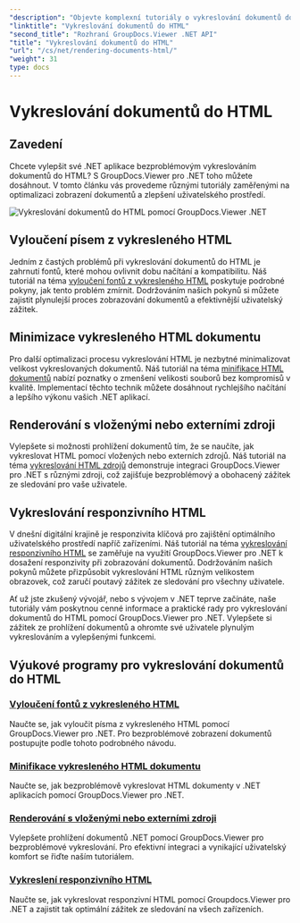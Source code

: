 ```yaml
---
"description": "Objevte komplexní tutoriály o vykreslování dokumentů do HTML pomocí nástroje GroupDocs.Viewer pro .NET. Naučte se techniky pro zobrazení dokumentů a vylepšené uživatelské prostředí."
"linktitle": "Vykreslování dokumentů do HTML"
"second_title": "Rozhraní GroupDocs.Viewer .NET API"
"title": "Vykreslování dokumentů do HTML"
"url": "/cs/net/rendering-documents-html/"
"weight": 31
type: docs
---
```

# Vykreslování dokumentů do HTML


## Zavedení

Chcete vylepšit své .NET aplikace bezproblémovým vykreslováním dokumentů do HTML? S GroupDocs.Viewer pro .NET toho můžete dosáhnout. V tomto článku vás provedeme různými tutoriály zaměřenými na optimalizaci zobrazení dokumentů a zlepšení uživatelského prostředí.

![Vykreslování dokumentů do HTML pomocí GroupDocs.Viewer .NET](/viewer/rendering-documents-html/image.png)

## Vyloučení písem z vykresleného HTML
Jedním z častých problémů při vykreslování dokumentů do HTML je zahrnutí fontů, které mohou ovlivnit dobu načítání a kompatibilitu. Náš tutoriál na téma [vyloučení fontů z vykresleného HTML](./exclude-fonts-html/) poskytuje podrobné pokyny, jak tento problém zmírnit. Dodržováním našich pokynů si můžete zajistit plynulejší proces zobrazování dokumentů a efektivnější uživatelský zážitek. 

## Minimizace vykresleného HTML dokumentu
Pro další optimalizaci procesu vykreslování HTML je nezbytné minimalizovat velikost vykreslovaných dokumentů. Náš tutoriál na téma [minifikace HTML dokumentů](./minify-html/) nabízí poznatky o zmenšení velikosti souborů bez kompromisů v kvalitě. Implementací těchto technik můžete dosáhnout rychlejšího načítání a lepšího výkonu vašich .NET aplikací.

## Renderování s vloženými nebo externími zdroji
Vylepšete si možnosti prohlížení dokumentů tím, že se naučíte, jak vykreslovat HTML pomocí vložených nebo externích zdrojů. Náš tutoriál na téma [vykreslování HTML zdrojů](./render-html-resources/) demonstruje integraci GroupDocs.Viewer pro .NET s různými zdroji, což zajišťuje bezproblémový a obohacený zážitek ze sledování pro vaše uživatele.

## Vykreslování responzivního HTML
V dnešní digitální krajině je responzivita klíčová pro zajištění optimálního uživatelského prostředí napříč zařízeními. Náš tutoriál na téma [vykreslování responzivního HTML](./render-responsive-html/) se zaměřuje na využití GroupDocs.Viewer pro .NET k dosažení responzivity při zobrazování dokumentů. Dodržováním našich pokynů můžete přizpůsobit vykreslování HTML různým velikostem obrazovek, což zaručí poutavý zážitek ze sledování pro všechny uživatele.

Ať už jste zkušený vývojář, nebo s vývojem v .NET teprve začínáte, naše tutoriály vám poskytnou cenné informace a praktické rady pro vykreslování dokumentů do HTML pomocí GroupDocs.Viewer pro .NET. Vylepšete si zážitek ze prohlížení dokumentů a ohromte své uživatele plynulým vykreslováním a vylepšenými funkcemi.

## Výukové programy pro vykreslování dokumentů do HTML
### [Vyloučení fontů z vykresleného HTML](./exclude-fonts-html/)
Naučte se, jak vyloučit písma z vykresleného HTML pomocí GroupDocs.Viewer pro .NET. Pro bezproblémové zobrazení dokumentů postupujte podle tohoto podrobného návodu.
### [Minifikace vykresleného HTML dokumentu](./minify-html/)
Naučte se, jak bezproblémově vykreslovat HTML dokumenty v .NET aplikacích pomocí GroupDocs.Viewer pro .NET.
### [Renderování s vloženými nebo externími zdroji](./render-html-resources/)
Vylepšete prohlížení dokumentů .NET pomocí GroupDocs.Viewer pro bezproblémové vykreslování. Pro efektivní integraci a vynikající uživatelský komfort se řiďte naším tutoriálem.
### [Vykreslení responzivního HTML](./render-responsive-html/)
Naučte se, jak vykreslovat responzivní HTML pomocí Groupdocs.Viewer pro .NET a zajistit tak optimální zážitek ze sledování na všech zařízeních.